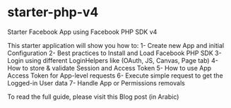 # starter-php-v4
Starter Facebook App using Facebook PHP SDK v4

This starter application will show you how to:
1- Create new App and initial Configuration
2- Best practices to Install and Load Facebook PHP SDK
3- Login using different LoginHelpers like (OAuth, JS, Canvas, Page tab)
4- How to store & validate Session and Access Token
5- How to use App Access Token for App-level requests
6- Execute simple request to get the Logged-in User data
7- Handle App or Permissions removals

To read the full guide, please visit this Blog post (in Arabic)
